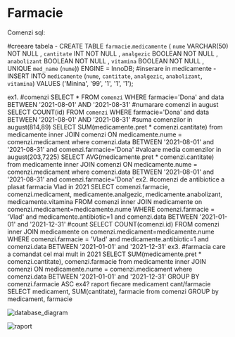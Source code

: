 # Farmacie

Comenzi sql:


#creeare tabela - CREATE TABLE `farmacie`.`medicamente` ( `nume` VARCHAR(50) NOT NULL , `cantitate` INT NOT NULL , `analgezic` BOOLEAN NOT NULL , `anabolizant` BOOLEAN NOT NULL , `vitamina` BOOLEAN NOT NULL , UNIQUE `med_name` (`nume`)) ENGINE = InnoDB;
#inserare in medicamente - INSERT INTO `medicamente` (`nume`, `cantitate`, `analgezic`, `anabolizant`, `vitamina`) VALUES ('Minina', '99', '1', '1', '1');


ex1.
#comenzi SELECT * FROM `comenzi` WHERE farmacie='Dona' and data BETWEEN '2021-08-01' AND '2021-08-31' 
#numarare comenzi in august SELECT COUNT(id) FROM `comenzi` WHERE farmacie='Dona' and data BETWEEN '2021-08-01' AND '2021-08-31' 
#suma comenzilor in august(814,89) SELECT SUM(medicamente.pret * comenzi.cantitate) from medicamente inner JOIN comenzi ON medicamente.nume = comenzi.medicament where comenzi.data BETWEEN '2021-08-01' and '2021-08-31' and comenzi.farmacie='Dona'
#valoare media comenzilor in august(203,7225) SELECT AVG(medicamente.pret * comenzi.cantitate) from medicamente inner JOIN comenzi ON medicamente.nume = comenzi.medicament where comenzi.data BETWEEN '2021-08-01' and '2021-08-31' and comenzi.farmacie='Dona'
ex2.
#comenzi de antibiotice a plasat farmacia Vlad in 2021 SELECT comenzi.farmacie, comenzi.medicament, medicamente.analgezic, medicamente.anabolizant, medicamente.vitamina FROM comenzi inner JOIN medicamente on comenzi.medicament=medicamente.nume WHERE comenzi.farmacie = 'Vlad' and medicamente.antibiotic=1 and comenzi.data BETWEEN '2021-01-01' and '2021-12-31'
#count SELECT COUNT(comenzi.id) FROM comenzi inner JOIN medicamente on comenzi.medicament=medicamente.nume WHERE comenzi.farmacie = 'Vlad' and medicamente.antibiotic=1 and comenzi.data BETWEEN '2021-01-01' and '2021-12-31' 
ex3.
#farmacia care a comandat cel mai mult in 2021 
SELECT SUM(medicamente.pret * comenzi.cantitate), comenzi.farmacie from medicamente inner JOIN comenzi ON medicamente.nume = comenzi.medicament where comenzi.data BETWEEN '2021-01-01' and '2021-12-31' GROUP BY comenzi.farmacie ASC
ex4?
raport fiecare medicament cant/farmacie SELECT medicament, SUM(cantitate), farmacie from comenzi GROUP by medicament, farmacie


![database_diagram](https://user-images.githubusercontent.com/62466618/139476970-affe296e-8122-4346-9e8c-96dc2e2cd2cc.png)




![raport](https://user-images.githubusercontent.com/62466618/139477365-61f2c96d-dcee-40b7-bdee-d77e9d8e4594.png)






